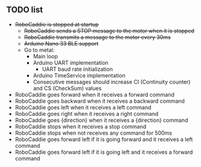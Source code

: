 ## TODO list

- ~~RoboCaddie is stopped at startup~~
  - ~~RoboCaddie sends a STOP message to the motor when it is stopped~~
  - ~~RoboCaddie transmits a message to the motor every 30ms~~
  - ~~Arduino Nano 33 BLE support~~
  - Go to metal:
    - Main loop
    - Arduino UART implementation
      - UART baud rate initialization
    - Arduino TimeService implementation
    - Consecutive messages should increase CI (Continuity counter) and CS (CheckSum) values
- RoboCaddie goes forward when it receives a forward command
- RoboCaddie goes backward when it receives a backward command
- RoboCaddie goes left when it receives a left command
- RoboCaddie goes right when it receives a right command
- RoboCaddie goes {direction} when it receives a {direction} command
- RoboCaddie stops when it receives a stop command
- RoboCaddie stops when not receives any command for 500ms
- RoboCaddie goes forward left if it is going forward and it receives a left command
- RoboCaddie goes forward left if it is going left and it receives a forward command